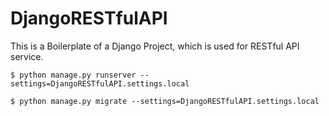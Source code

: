 # DjangoRESTfulAPI
This is a Boilerplate of a Django Project, which is used for RESTful API service.

```
$ python manage.py runserver --settings=DjangoRESTfulAPI.settings.local
```
```
$ python manage.py migrate --settings=DjangoRESTfulAPI.settings.local
```
